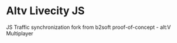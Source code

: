 # Altv Livecity JS
 JS Traffic synchronization fork from b2soft proof-of-concept - alt:V Multiplayer
